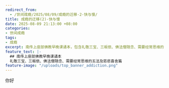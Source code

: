 ```yaml
---
redirect_from:
  - /世间成瘾/2025/08/09/成瘾的迁移-2-快与慢/
title: 成瘾的迁移(2)-快与慢
date: 2025-08-09 21:13:00 +08:00
categories:
- 世间成瘾
tags:
- 成瘾
excerpt: 南传上座部佛教早晚课诵本，包含礼敬三宝、三皈依、佛法僧随念、需要经常思维的五法及慈悲喜舍篇。是南传上座部佛教最经典的核心念诵内容，也是修习佛法僧随念、慈悲观、建立正见和正思维的关键法门。
feature_text: |-
  ## 南传上座部佛教早晚课诵本
  礼敬三宝、三皈依、佛法僧随念、需要经常思维的五法及慈悲喜舍篇
feature-image: "/uploads/top_banner_addiction.png"
---
```


你好